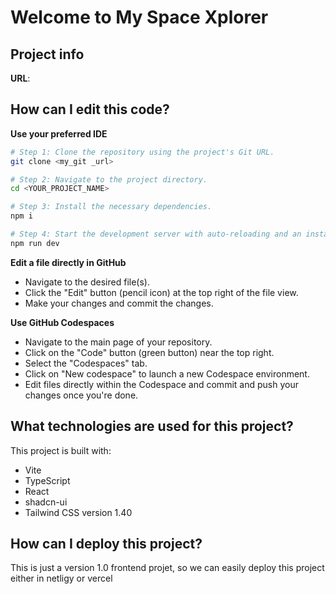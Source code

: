 # Welcome to My Space Xplorer

## Project info

**URL**: 

## How can I edit this code?

**Use your preferred IDE**

```sh
# Step 1: Clone the repository using the project's Git URL.
git clone <my_git _url>

# Step 2: Navigate to the project directory.
cd <YOUR_PROJECT_NAME>

# Step 3: Install the necessary dependencies.
npm i

# Step 4: Start the development server with auto-reloading and an instant preview.
npm run dev
```

**Edit a file directly in GitHub**

- Navigate to the desired file(s).
- Click the "Edit" button (pencil icon) at the top right of the file view.
- Make your changes and commit the changes.

**Use GitHub Codespaces**

- Navigate to the main page of your repository.
- Click on the "Code" button (green button) near the top right.
- Select the "Codespaces" tab.
- Click on "New codespace" to launch a new Codespace environment.
- Edit files directly within the Codespace and commit and push your changes once you're done.

## What technologies are used for this project?

This project is built with:

- Vite
- TypeScript
- React
- shadcn-ui
- Tailwind CSS version 1.40

## How can I deploy this project?

This is just a version 1.0 frontend projet, so we can easily deploy this project either in netligy or vercel
